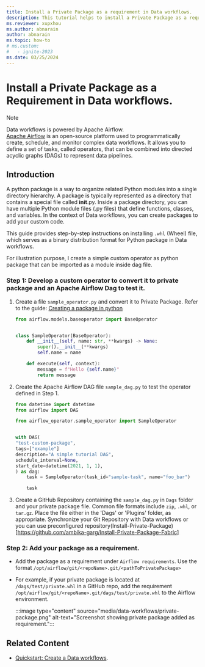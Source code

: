 ```yaml
---
title: Install a Private Package as a requirement in Data workflows.
description: This tutorial helps to install a Private Package as a requirement in Data workflows.
ms.reviewer: xupxhou
ms.author: abnarain
author: abnarain
ms.topic: how-to
# ms.custom:
#   - ignite-2023
ms.date: 03/25/2024
---
```



# Install a Private Package as a Requirement in Data workflows.

> [!NOTE]
> Data workflows is powered by Apache Airflow. </br> [Apache Airflow](https://airflow.apache.org/) is an open-source platform used to programmatically create, schedule, and monitor complex data workflows. It allows you to define a set of tasks, called operators, that can be combined into directed acyclic graphs (DAGs) to represent data pipelines.


## Introduction
A python package is a way to organize related Python modules into a single directory hierarchy. A package is typically represented as a directory that contains a special file called __init__.py. Inside a package directory, you can have multiple Python module files (.py files) that define functions, classes, and variables. In the context of Data workflows, you can create packages to add your custom code.

This guide provides step-by-step instructions on installing `.whl` (Wheel) file, which serves as a binary distribution format for Python package in Data workflows.

For illustration purpose, I create a simple custom operator as python package that can be imported as a module inside dag file.

### Step 1: Develop a custom operator to convert it to private package and an Apache Airflow Dag to test it.

1. Create a file `sample_operator.py` and convert it to Private Package. Refer to the guide: [Creating a package in python](https://airflow.apache.org/docs/apache-airflow/stable/administration-and-deployment/modules_management.html#creating-a-package-in-python)

    ```python
    from airflow.models.baseoperator import BaseOperator


    class SampleOperator(BaseOperator):
        def __init__(self, name: str, **kwargs) -> None:
            super().__init__(**kwargs)
            self.name = name

        def execute(self, context):
            message = f"Hello {self.name}"
            return message

    ```

2. Create the Apache Airflow DAG file `sample_dag.py` to test the operator defined in Step 1.

    ```python
    from datetime import datetime
    from airflow import DAG

    from airflow_operator.sample_operator import SampleOperator


    with DAG(
    "test-custom-package",
    tags=["example"]
    description="A simple tutorial DAG",
    schedule_interval=None,
    start_date=datetime(2021, 1, 1),
    ) as dag:
        task = SampleOperator(task_id="sample-task", name="foo_bar")

        task
    ```

3. Create a GitHub Repository containing the `sample_dag.py` in `Dags` folder and your private package file. Common file formats include `zip`, `.whl`, or `tar.gz`. Place the file either in the 'Dags' or 'Plugins' folder, as appropriate. Synchronize your Git Repository with Data workflows or you can use preconfigured repository(Install-Private-Package)[https://github.com/ambika-garg/Install-Private-Package-Fabric]

### Step 2: Add your package as a requirement.

* Add the package as a requirement under `Airflow requirements`. Use the format `/opt/airflow/git/<repoName>.git/<pathToPrivatePackage>`

* For example, if your private package is located at `/dags/test/private.whl` in a GitHub repo, add the requirement `/opt/airflow/git/<repoName>.git/dags/test/private.whl` to the Airflow environment.

    :::image type="content" source="media/data-workflows/private-package.png" alt-text="Screenshot showing private package added as requirement.":::

## Related Content

* [Quickstart: Create a Data workflows](../data-factory/create-data-workflows.md).
